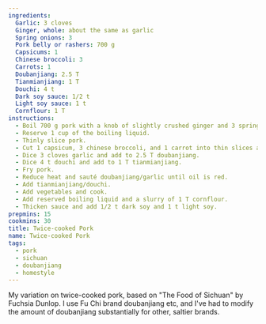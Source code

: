 ```yaml
---
ingredients:
  Garlic: 3 cloves
  Ginger, whole: about the same as garlic
  Spring onions: 3
  Pork belly or rashers: 700 g
  Capsicums: 1
  Chinese broccoli: 3
  Carrots: 1
  Doubanjiang: 2.5 T
  Tianmianjiang: 1 T
  Douchi: 4 t
  Dark soy sauce: 1/2 t
  Light soy sauce: 1 t
  Cornflour: 1 T
instructions:
  - Boil 700 g pork with a knob of slightly crushed ginger and 3 spring onions, along with a splash of light soy sauce.
  - Reserve 1 cup of the boiling liquid.
  - Thinly slice pork.
  - Cut 1 capsicum, 3 chinese broccoli, and 1 carrot into thin slices a few cm long. Microwave carrots and broccoli to soften them.
  - Dice 3 cloves garlic and add to 2.5 T doubanjiang.
  - Dice 4 t douchi and add to 1 T tianmianjiang.
  - Fry pork.
  - Reduce heat and sauté doubanjiang/garlic until oil is red.
  - Add tianmianjiang/douchi.
  - Add vegetables and cook.
  - Add reserved boiling liquid and a slurry of 1 T cornflour.
  - Thicken sauce and add 1/2 t dark soy and 1 t light soy.
prepmins: 15
cookmins: 30
title: Twice-cooked Pork
name: Twice-cooked Pork
tags:
  - pork
  - sichuan
  - doubanjiang
  - homestyle
---
```


My variation on twice-cooked pork, based on "The Food of Sichuan" by Fuchsia Dunlop. I use Fu Chi brand doubanjiang etc, and I've had to modify the amount of doubanjiang substantially for other, saltier brands.
